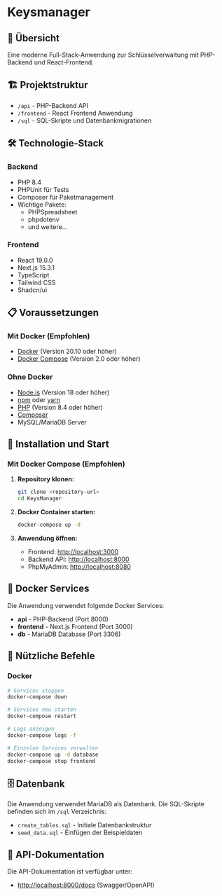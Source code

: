 # Keysmanager

## 🚀 Übersicht
Eine moderne Full-Stack-Anwendung zur Schlüsselverwaltung mit PHP-Backend und React-Frontend.

## 🏗 Projektstruktur
- `/api` - PHP-Backend API
- `/frontend` - React Frontend Anwendung
- `/sql` - SQL-Skripte und Datenbankmigrationen

## 🛠 Technologie-Stack
### Backend
- PHP 8.4
- PHPUnit für Tests
- Composer für Paketmanagement
- Wichtige Pakete:
  - PHPSpreadsheet
  - phpdotenv
  - und weitere...

### Frontend
- React 19.0.0
- Next.js 15.3.1
- TypeScript
- Tailwind CSS
- Shadcn/ui

## 📋 Voraussetzungen

### Mit Docker (Empfohlen)
- [Docker](https://www.docker.com/get-started/) (Version 20.10 oder höher)
- [Docker Compose](https://docs.docker.com/compose/install/) (Version 2.0 oder höher)

### Ohne Docker
- [Node.js](https://nodejs.org/) (Version 18 oder höher)
- [npm](https://www.npmjs.com/) oder [yarn](https://yarnpkg.com/)
- [PHP](https://www.php.net/) (Version 8.4 oder höher)
- [Composer](https://getcomposer.org/)
- MySQL/MariaDB Server

## 🚀 Installation und Start

### Mit Docker Compose (Empfohlen)

1. **Repository klonen:**
   ```bash
   git clone <repository-url>
   cd KeysManager
   ```

2. **Docker Container starten:**
   ```bash
   docker-compose up -d
   ```

3. **Anwendung öffnen:**
   - Frontend: [http://localhost:3000](http://localhost:3000)
   - Backend API: [http://localhost:8000](http://localhost:8000)
   - PhpMyAdmin: [http://localhost:8080](http://localhost:8080)

## 🐳 Docker Services

Die Anwendung verwendet folgende Docker Services:

- **api** - PHP-Backend (Port 8000)
- **frontend** - Next.js Frontend (Port 3000)
- **db** - MariaDB Database (Port 3306)

## 🔧 Nützliche Befehle

### Docker
```bash
# Services stoppen
docker-compose down

# Services neu starten
docker-compose restart

# Logs anzeigen
docker-compose logs -f

# Einzelne Services verwalten
docker-compose up -d database
docker-compose stop frontend
```

## 🗄️ Datenbank

Die Anwendung verwendet MariaDB als Datenbank. Die SQL-Skripte befinden sich im `/sql` Verzeichnis:

- `create_tables.sql` - Initiale Datenbankstruktur
- `seed_data.sql` - Einfügen der Beispieldaten

## 📝 API-Dokumentation

Die API-Dokumentation ist verfügbar unter:
- [http://localhost:8000/docs](http://localhost:8000/docs) (Swagger/OpenAPI)